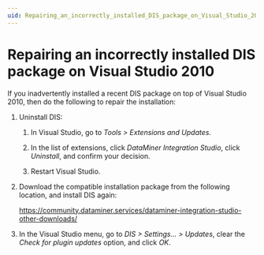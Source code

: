 ```yaml
---
uid: Repairing_an_incorrectly_installed_DIS_package_on_Visual_Studio_2010
---
```


# Repairing an incorrectly installed DIS package on Visual Studio 2010

If you inadvertently installed a recent DIS package on top of Visual Studio 2010, then do the following to repair the installation:

1. Uninstall DIS:

    1. In Visual Studio, go to *Tools \> Extensions and Updates.*

    2. In the list of extensions, click *DataMiner Integration Studio*, click *Uninstall*, and confirm your decision.

    3. Restart Visual Studio.

2. Download the compatible installation package from the following location, and install DIS again:

    <https://community.dataminer.services/dataminer-integration-studio-other-downloads/>

3. In the Visual Studio menu, go to *DIS \> Settings... \> Updates*, clear the *Check for plugin updates* option, and click *OK*.
